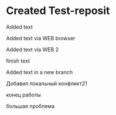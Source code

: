  # Created Test-reposit

 Added text
 
Added text via WEB browser

Added text via WEB 2


finish text

Added text in a new branch

Добавил  локальный конфликт21 

конец работы

большая проблема

